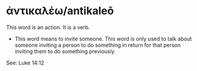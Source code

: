 # ἀντικαλέω/antikaleō 
This word is an action. It is a verb.

* This word means to invite someone. This word is only used to talk about someone inviting a person to do something in return for that person inviting them to do something previously.

See: Luke 14:12
